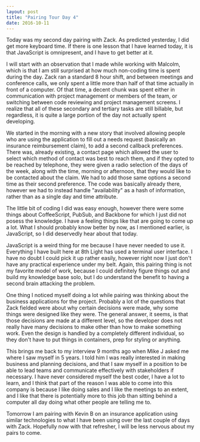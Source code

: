 ```yaml
---
layout: post
title: "Pairing Tour Day 4"
date: 2016-10-11
---
```


Today was my second day pairing with Zack. As predicted yesterday, I did get more keyboard time. If there is one lesson that I have learned today, it is that JavaScript is omnipresent, and I have to get better at it.

I will start with an observation that I made while working with Malcolm, which is that I am still surprised at how much non-coding time is spent during the day. Zack ran a standard 8 hour shift, and between meetings and conference calls, we only spent a little more than half of that time actually in front of a computer. Of that time, a decent chunk was spent either in communication with project management or members of the team, or switching between code reviewing and project management screens. I realize that all of these secondary and tertiary tasks are still billable, but regardless, it is quite a large portion of the day not actually spent developing.

We started in the morning with a new story that involved allowing people who are using the application to fill out a needs request (basically an insurance reimbursement claim), to add a second callback preferences. There was, already existing, a contact page which allowed the user to select which method of contact was best to reach them, and if they opted to be reached by telephone, they were given a radio selection of the days of the week, along with the time, morning or afternoon, that they would like to be contacted about the claim. We had to add those same options a second time as their second preference. The code was basically already there, however we had to instead handle "availability" as a hash of information, rather than as a single day and time attribute. 

The little bit of coding I did was easy enough, however there were some things about CoffeeScript, PubSub, and Backbone for which I just did not posess the knowledge. I have a feeling things like that are going to come up a lot. What I should probably know better by now, as I mentioned earlier, is JavaScript, so I did deservedly hear about that today.

JavaScript is a weird thing for me because I have never needed to use it. Everything I have built here at 8th Light has used a terminal user interface. I have no doubt I could pick it up rather easily, however right now I just don't have any practical experience under my belt. Again, this pairing thing is not my favorite model of work, because I could definitely figure things out and build my knowledge base solo, but I do understand the benefit to having a second brain attacking the problem.

One thing I noticed myself doing a lot while pairing was thinking about the business applications for the project. Probably a lot of the questions that Zack fielded were about why certain decisions were made, why some things were designed like they were. The general answer, it seems, is that those decisions are made at a different level, so the developer does not really have many decisions to make other than how to make something work. Even the design is handled by a completely different individual, so they don't have to put things in containers, prep for styling or anything. 

This brings me back to my interview 9 months ago when Mike J asked me where I saw myself in 5 years. I told him I was really interested in making business and planning decisions, and that I saw myself in a position to be able to lead teams and communicate effectively with stakeholders if necessary. I have never considered myself the best coder, I have a lot to learn, and I think that part of the reason I was able to come into this company is because I like doing sales and I like the meetings to an extent, and I like that there is potentially more to this job than sitting behind a computer all day doing what other people are telling me to.

Tomorrow I am pairing with Kevin B on an insurance application using similar technologies to what I have been using over the last couple of days with Zack. Hopefully now with that refresher, I will be less nervous about my pairs to come.